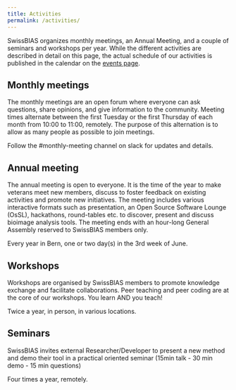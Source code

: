 ```yaml
---
title: Activities
permalink: /activities/
---
```


SwissBIAS organizes monthly meetings, an Annual Meeting, and a couple of seminars and workshops per year. While the different activities are described in detail on this page, the actual schedule of our activities is published in the calendar on the [events page](https://swissbias.github.io/events/). 

## Monthly meetings

The monthly meetings are an open forum where everyone can ask questions, share opinions, and give information to the community. Meeting times alternate between the first Tuesday or the first Thursday of each month from 10:00 to 11:00, remotely. The purpose of this alternation is to allow as many people as possible to join meetings.

Follow the #monthly-meeting channel on slack for updates and details.

## Annual meeting

The annual meeting is open to everyone. It is the time of the year to make veterans meet new members, discuss to foster feedback on existing activities and promote new initiatives. The meeting includes various interactive formats such as presentation, an Open Source Software Lounge (OsSL), hackathons, round-tables etc. to discover, present and discuss bioimage analysis tools. The meeting ends with an hour-long General Assembly reserved to SwissBIAS members only.

Every year in Bern, one or two day(s) in the 3rd week of June.

## Workshops

Workshops are organised by SwissBIAS members to promote knowledge exchange and facilitate collaborations. Peer teaching and peer coding are at the core of our workshops. You learn AND you teach! 

Twice a year, in person, in various locations.

## Seminars

SwissBIAS invites external Researcher/Developer to present a new method and demo their tool in a practical oriented seminar (15min talk - 30 min demo - 15 min questions)

Four times a year, remotely.
